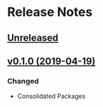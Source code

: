 # Release Notes

## [Unreleased](https://github.com/ixocreate/framework/compare/0.1.0...develop)

## [v0.1.0 (2019-04-19)](https://github.com/ixocreate/framework/compare/master...v0.1.0)

### Changed
- Consolidated Packages

